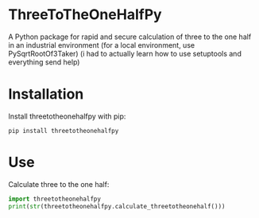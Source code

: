 # ThreeToTheOneHalfPy

A Python package for rapid and secure calculation of three to the one half in an industrial environment
(for a local environment, use PySqrtRootOf3Taker)
(i had to actually learn how to use setuptools and everything send help)

# Installation

Install threetotheonehalfpy with pip:
```
pip install threetotheonehalfpy
```

# Use

Calculate three to the one half:
```python
import threetotheonehalfpy
print(str(threetotheonehalfpy.calculate_threetotheonehalf()))
```